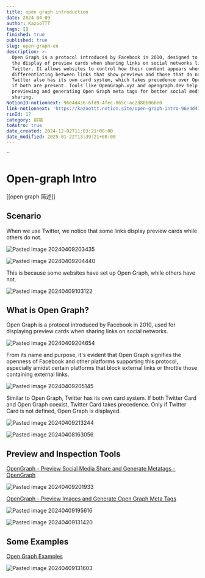 ```yaml
---
title: open graph introduction
date: 2024-04-09
author: KazooTTT
tags: []
finished: true
published: true
slug: open-graph-en
description: >-
  Open Graph is a protocol introduced by Facebook in 2010, designed to enhance
  the display of preview cards when sharing links on social networks like
  Twitter. It allows websites to control how their content appears when shared,
  differentiating between links that show previews and those that do not.
  Twitter also has its own card system, which takes precedence over Open Graph
  if both are present. Tools like OpenGraph.xyz and opengraph.dev help in
  previewing and generating Open Graph meta tags for better social media
  sharing.
NotionID-notionnext: 96e4d436-6fd9-4fec-865c-ac2d80b06be0
link-notionnext: 'https://kazoottt.notion.site/open-graph-intro-96e4d4366fd94fec865cac2d80b06be0'
rinId: 17
category: 前端
toAstro: true
date_created: 2024-12-02T11:03:21+08:00
date_modified: 2025-01-22T13:39:21+08:00
---
```


``

# Open-graph Intro

[[open graph 简述]]

## Scenario

When we use Twitter, we notice that some links display preview cards while others do not.

![Pasted image 20240409203435](https://pictures.kazoottt.top/2024/04/2024049-bc909874e20bb629c839253d3943d659.png)

![Pasted image 20240409204440](https://pictures.kazoottt.top/2024/04/2024049-4a9e81697a9703fe745e3052d4cbd1cd.png)

This is because some websites have set up Open Graph, while others have not.

![Pasted image 20240409103122](https://pictures.kazoottt.top/2024/04/2024049-087f0fbb7b7c5f497748c7fb9a12cdda.png)

## What is Open Graph?

Open Graph is a protocol introduced by Facebook in 2010, used for displaying preview cards when sharing links on social networks.

![Pasted image 20240409204654](https://pictures.kazoottt.top/2024/04/2024049-3dd20b82e78f86d49d9b7994a75ecb5c.png)

From its name and purpose, it's evident that Open Graph signifies the openness of Facebook and other platforms supporting this protocol, especially amidst certain platforms that block external links or throttle those containing external links.

![Pasted image 20240409205145](https://pictures.kazoottt.top/2024/04/2024049-df5e5b3488dffbd26760c4e44ee0914a.png)

Similar to Open Graph, Twitter has its own card system. If both Twitter Card and Open Graph coexist, Twitter Card takes precedence. Only if Twitter Card is not defined, Open Graph is displayed.

![Pasted image 20240409213244](https://pictures.kazoottt.top/2024/04/2024049-4621b20b74ec8f5aed0a133d5f38d28e.png)

![Pasted image 20240408163056](https://pictures.kazoottt.top/2024/04/2024049-ab3a3a2fdeb0b839edc4ad6b2b226515.png)

## Preview and Inspection Tools

[OpenGraph - Preview Social Media Share and Generate Metatags - OpenGraph](https://www.opengraph.xyz/)

![Pasted image 20240409201933](https://pictures.kazoottt.top/2024/04/2024049-ef4f78169782a186e08463a76ff65f1f.png)

[OpenGraph - Preview Images and Generate Open Graph Meta Tags](https://opengraph.dev/)

![Pasted image 20240409195616](https://pictures.kazoottt.top/2024/04/2024049-6901afe74ffbf8affe03e69a0ffecfa4.png)

![Pasted image 20240409131420](https://pictures.kazoottt.top/2024/04/2024049-c92de25d68dbdfbd37639c11df5bb091.png)

## Some Examples

[Open Graph Examples](https://opengraphexamples.com/)

![Pasted image 20240409131603](https://pictures.kazoottt.top/2024/04/2024049-188a013e0965f2e4b004de4a915b07b7.png)
